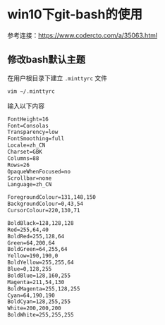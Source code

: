 # win10下git-bash的使用

参考连接：https://www.codercto.com/a/35063.html

## 修改bash默认主题

在用户根目录下建立 `.minttyrc` 文件

``` bash
vim ~/.minttyrc
```

输入以下内容

``` txt
FontHeight=16
Font=Consolas
Transparency=low
FontSmoothing=full
Locale=zh_CN
Charset=GBK
Columns=88
Rows=26
OpaqueWhenFocused=no
Scrollbar=none
Language=zh_CN

ForegroundColour=131,148,150
BackgroundColour=0,43,54
CursorColour=220,130,71

BoldBlack=128,128,128
Red=255,64,40
BoldRed=255,128,64
Green=64,200,64
BoldGreen=64,255,64
Yellow=190,190,0
BoldYellow=255,255,64
Blue=0,128,255
BoldBlue=128,160,255
Magenta=211,54,130
BoldMagenta=255,128,255
Cyan=64,190,190
BoldCyan=128,255,255
White=200,200,200
BoldWhite=255,255,255
```